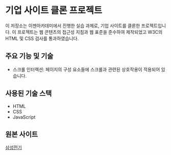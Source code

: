 # 기업 사이트 클론 프로젝트

이 저장소는 이젠아카데미에서 진행한 실습 과제로, 기업 사이트를 클론한 프로젝트입니다. 
이 프로젝트는 웹 콘텐츠의 접근성 지침과 웹 표준을 준수하여 제작되었고 W3C의 HTML 및 CSS 검사를 통과하였습니다. 

## 주요 기능 및 기술

- 스크롤 인터렉션: 페이지의 구성 요소들에 스크롤과 관련된 상호작용이 적용되어 있습니다.

## 사용된 기술 스택

- HTML
- CSS
- JavaScript

## 원본 사이트

[삼성전기](https://www.samsungsem.com/)
